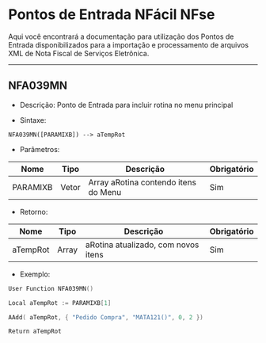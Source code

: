 # Pontos de Entrada NFácil NFse
Aqui você encontrará a documentação para utilização dos Pontos de Entrada disponibilizados para a importação e processamento de arquivos XML de Nota Fiscal de Serviços Eletrônica.

-----

## NFA039MN
- Descrição: Ponto de Entrada para incluir rotina no menu principal
                
- Sintaxe:

```NFA039MN([PARAMIXB]) --> aTempRot```

- Parâmetros:

| Nome | Tipo | Descrição | Obrigatório |
|------|------|-----------|-------------|
| PARAMIXB | Vetor | Array aRotina contendo itens do Menu | Sim |

- Retorno:

| Nome | Tipo | Descrição | Obrigatório |
|------|------|-----------|-------------|
| aTempRot | Array | aRotina atualizado, com novos itens | Sim |

- Exemplo:

```c
User Function NFA039MN()

Local aTempRot := PARAMIXB[1]

AAdd( aTempRot, { "Pedido Compra", "MATA121()", 0, 2 })

Return aTempRot
```